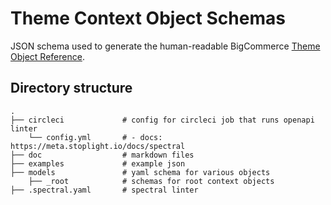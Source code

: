 # Theme Context Object Schemas

JSON schema used to generate the human-readable BigCommerce [Theme Object Reference](https://developer.bigcommerce.com/stencil-docs/reference-docs/global-objects-and-properties).

## Directory structure

```shell
.
├── circleci             # config for circleci job that runs openapi linter
    └── config.yml       # - docs: https://meta.stoplight.io/docs/spectral
├── doc                  # markdown files
├── examples             # example json
├── models               # yaml schema for various objects
    ├── _root            # schemas for root context objects
├── .spectral.yaml       # spectral linter
```
